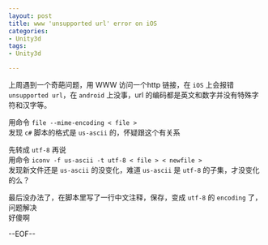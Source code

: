```yaml
---
layout: post
title: www 'unsupported url' error on iOS 
categories:
- Unity3d
tags:
- Unity3d

---
```

上周遇到一个奇葩问题，用 WWW 访问一个http 链接，在 `iOS` 上会报错 `unsupported url`，在 `android` 上没事，url 的编码都是英文和数字并没有特殊字符和汉字等。

用命令 `file --mime-encoding < file >`  
发现 `c#` 脚本的格式是 `us-ascii` 的，怀疑跟这个有关系   

先转成 `utf-8` 再说   
用命令 `iconv -f us-ascii -t utf-8 < file > < newfile >`   
发现新文件还是 `us-ascii` 的没变化，难道 `us-ascii` 是 `utf-8` 的子集，才没变化的么？

最后没办法了，在脚本里写了一行中文注释，保存，变成 `utf-8` 的 `encoding` 了，问题解决           
好傻啊

--EOF--						